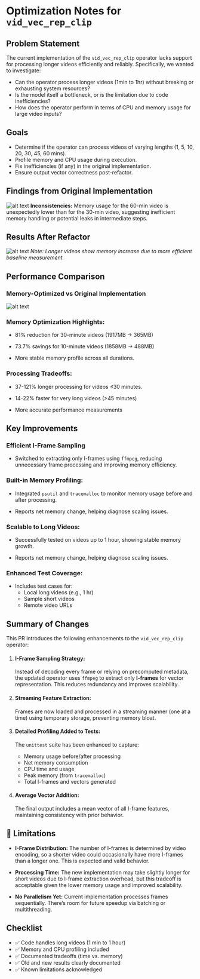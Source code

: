 # Optimization Notes for `vid_vec_rep_clip`

## **Problem Statement**
The current implementation of the `vid_vec_rep_clip` operator lacks support for processing longer videos efficiently and reliably. Specifically, we wanted to investigate:
- Can the operator process longer videos (1min to 1hr) without breaking or exhausting system resources?
- Is the model itself a bottleneck, or is the limitation due to code inefficiencies?
- How does the operator perform in terms of CPU and memory usage for large video inputs?

## **Goals**
- Determine if the operator can process videos of varying lengths (1, 5, 10, 20, 30, 45, 60 mins).
- Profile memory and CPU usage during execution.
- Fix inefficiencies (if any) in the original implementation.
- Ensure output vector correctness post-refactor.

## Findings from Original Implementation

![alt text](image.png)
**Inconsistencies:** Memory usage for the 60-min video is unexpectedly lower than for the 30-min video, suggesting inefficient memory handling or potential leaks in intermediate steps.

## Results After Refactor

![alt text](<Screenshot 2025-05-02 at 6.12.31 AM.png>)
_Note: Longer videos show memory increase due to more efficient baseline measurement._

## Performance Comparison

### Memory-Optimized vs Original Implementation
![alt text](<Screenshot 2025-05-02 at 6.12.44 AM.png>)

### Memory Optimization Highlights:
- 81% reduction for 30-minute videos (1917MB → 365MB)

- 73.7% savings for 10-minute videos (1858MB → 488MB)

- More stable memory profile across all durations.

### Processing Tradeoffs:
- 37-121% longer processing for videos ≤30 minutes.

- 14-22% faster for very long videos (>45 minutes)

- More accurate performance measurements

## Key Improvements

### Efficient I-Frame Sampling
- Switched to extracting only I-frames using `ffmpeg`, reducing unnecessary frame processing and improving memory efficiency.

### Built-in Memory Profiling:
- Integrated `psutil` and `tracemalloc` to monitor memory usage before and after processing.

- Reports net memory change, helping diagnose scaling issues.

### Scalable to Long Videos:
- Successfully tested on videos up to 1 hour, showing stable memory growth.

- Reports net memory change, helping diagnose scaling issues.

### Enhanced Test Coverage:
- Includes test cases for:
    - Local long videos (e.g., 1 hr)
    - Sample short videos
    - Remote video URLs

## Summary of Changes

This PR introduces the following enhancements to the `vid_vec_rep_clip` operator:

1.  #### I-Frame Sampling Strategy: 
    Instead of decoding every frame or relying on precomputed metadata, the updated operator uses `ffmpeg` to extract only **I-frames** for vector representation. This reduces redundancy and improves scalability.

2.  #### Streaming Feature Extraction: 
    Frames are now loaded and processed in a streaming manner (one at a time) using temporary storage, preventing memory bloat.

3.  #### Detailed Profiling Added to Tests:

    The `unittest` suite has been enhanced to capture:
    - Memory usage before/after processing
    - Net memory consumption
    - CPU time and usage
    - Peak memory (from `tracemalloc`)
    - Total I-frames and vectors generated

4.  #### Average Vector Addition:
    The final output includes a mean vector of all I-frame features, maintaining consistency with prior behavior.


## 📌 Limitations
- **I-Frame Distribution:** The number of I-frames is determined by video encoding, so a shorter video could occasionally have more I-frames than a longer one. This is expected and valid behavior.

- **Processing Time:** The new implementation may take slightly longer for short videos due to I-frame extraction overhead, but this tradeoff is acceptable given the lower memory usage and improved scalability.

- **No Parallelism Yet:** Current implementation processes frames sequentially. There’s room for future speedup via batching or multithreading.

## Checklist

- ✅ Code handles long videos (1 min to 1 hour)
- ✅ Memory and CPU profiling included
- ✅ Documented tradeoffs (time vs. memory)
- ✅ Old and new results clearly documented
- ✅ Known limitations acknowledged

